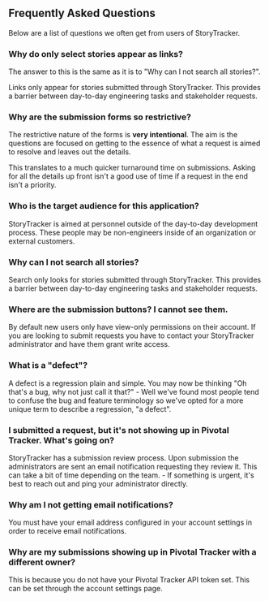 ## Frequently Asked Questions

Below are a list of questions we often get from users of StoryTracker.

### Why do only select stories appear as links?

The answer to this is the same as it is to "Why can I not search all stories?".

Links only appear for stories submitted through StoryTracker. This provides a
barrier between day-to-day engineering tasks and stakeholder requests.

### Why are the submission forms so restrictive?

The restrictive nature of the forms is **very intentional**. The aim is the
questions are focused on getting to the essence of what a request is aimed to
resolve and leaves out the details.

This translates to a much quicker turnaround time on submissions. Asking for all
the details up front isn't a good use of time if a request in the end isn't a
priority.

### Who is the target audience for this application?

StoryTracker is aimed at personnel outside of the day-to-day development
process. These people may be non-engineers inside of an organization or
external customers.

### Why can I not search all stories?

Search only looks for stories submitted through StoryTracker. This provides a
barrier between day-to-day engineering tasks and stakeholder requests.

### Where are the submission buttons? I cannot see them.

By default new users only have view-only permissions on their account. If you
are looking to submit requests you have to contact your StoryTracker
administrator and have them grant write access.

### What is a "defect"?

A defect is a regression plain and simple. You may now be thinking "Oh that's a
bug, why not just call it that?" - Well we've found most people tend to confuse
the bug and feature terminology so we've opted for a more unique term to
describe a regression, "a defect".

### I submitted a request, but it's not showing up in Pivotal Tracker. What's going on?

StoryTracker has a submission review process. Upon submission the administrators
are sent an email notification requesting they review it. This can take a bit of
time depending on the team. - If something is urgent, it's best to reach out and
ping your administrator directly.

### Why am I not getting email notifications?

You must have your email address configured in your account settings in order to
receive email notifications.

### Why are my submissions showing up in Pivotal Tracker with a different owner?

This is because you do not have your Pivotal Tracker API token set. This can be
set through the account settings page.
